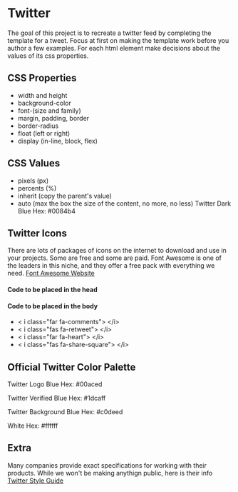 # Twitter

The goal of this project is to recreate a twitter feed by completing the template for a tweet.  Focus at first on making the template work before you author a few examples.  For each html element make decisions about the values of its css properties.

## CSS Properties
-  width and height
-  background-color
-  font-(size and family)
-  margin, padding, border
-  border-radius
-  float (left or right)
-  display (in-line, block, flex)

## CSS Values
-  pixels (px)
-  percents (%)
-  inherit (copy the parent's value)
-  auto (max the box the size of the content, no more, no less)
Twitter Dark Blue
Hex: #0084b4

## Twitter Icons
There are lots of packages of icons on the internet to download and use in your projects.  Some are free and some are paid.  Font Awesome is one of the leaders in this niche, and they offer a free pack with everything we need.  [Font Awesome Website](https://fontawesome.com/get-started)

#### Code to be placed in the head

<script defer src="https://use.fontawesome.com/releases/v5.0.6/js/all.js"></script>

#### Code to be placed in the body
-  &lt; i class="far fa-comments"> &lt;/i>
-  &lt; i class="fas fa-retweet"> &lt;/i>
-  &lt; i class="far fa-heart"> &lt;/i>
-  &lt; i class="fas fa-share-square"> &lt;/i>

## Official Twitter Color Palette
Twitter Logo Blue
Hex: #00aced

Twitter Verified Blue
Hex: #1dcaff

Twitter Background Blue
Hex: #c0deed

White
Hex: #ffffff

## Extra
Many companies provide exact specifications for working with their products.  While we won't be making anythign public, here is their info [Twitter Style Guide](https://about.twitter.com/en_us/company/brand-resources.html)
